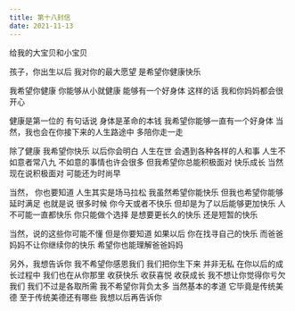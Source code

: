 ```yaml
---    
title: 第十八封信      
date: 2021-11-13          
---            
```



给我的大宝贝和小宝贝


孩子，你出生以后
我对你的最大愿望
是希望你健康快乐

我希望你健康
你能够从小就健康
能够有一个好身体
这样的话
我和你妈妈都会很开心


健康是第一位的
有句话说
身体是革命的本钱
我希望你能够一直有一个好身体
当然，我也会在你接下来的人生路途中
多陪你走一走


除了健康
我希望你快乐
以后你会明白
人生在世
会遇到各种各样的人和事
人生不如意者常八九
不如意的事情也许会很多
但我希望你总能积极面对
快乐成长
当然现在说积极面对
可能还为时尚早

当然，
你也要知道
人生其实是场马拉松
我虽然希望你能快乐
但我也希望你能够延时满足
也就是说
很多时候
你今天或者不快乐
但却是为了以后能够更加快乐
人不可能一直都快乐
你只能做个选择
是想要更长久的快乐
还是短暂的快乐

当然，说的这些你可能不懂
但是你要知道
如果以后
你在找寻自己的快乐
而爸爸妈妈不让你继续你的快乐
希望你也能理解爸爸妈妈


另外，我想告诉你
我不希望你感恩我们
我们把你生下来
并非无私
在你以后的成长过程中
我们也在从你那里
收获快乐
收获喜悦
收获成长
我不想让你觉得你亏欠我们
我们不过是各取所需
我不希望你背负太多
当然基本的孝道
它毕竟是传统美德
至于传统美德还有哪些
我想以后再告诉你







